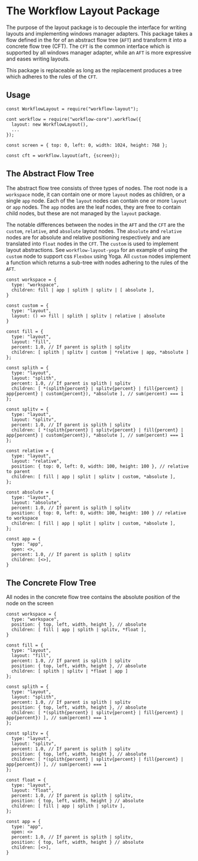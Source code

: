 # The Workflow Layout Package

The purpose of the layout package is to decouple the interface for
writing layouts and implementing windows manager adapters.
This package takes a flow defined in the for of an abstract flow tree (`AFT`) and transform it into
a concrete flow tree (CFT). The `CFT` is the common interface which is
supported by all windows manager adapter, while an `AFT` is more expressive
and eases writing layouts.

This package is replaceable as long as the replacement produces a
tree which adheres to the rules of the `CFT`.


## Usage
```
const WorkflowLayout = require("workflow-layout");

cont workflow = require("workflow-core").workflow({
  layout: new WorkflowLayout(),
  ...
});

const screen = { top: 0, left: 0, width: 1024, height: 768 };

const cft = workflow.layout(aft, {screen});
```

## The Abstract Flow Tree

The abstract flow tree consists of three types of nodes. The root node is
a `workspace` node, it can contain one or more `layout` nodes as children, or
a single `app` node. Each of the `layout` nodes can contain one or more `layout` or `app` nodes. The `app`
nodes are the leaf nodes, they are free to contain child nodes, but these
are not managed by the `layout` package.

The notable differences between the nodes in the `AFT` and the `CFT` are the `custom`, `relative`, and `absolute` layout nodes. The
`absolute` and `relative` nodes are for absolute and relative positioning
respectively and are translated into `float` nodes in the `CFT`. The
`custom` is used to implement layout abstractions. See `workflow-layout-yoga`
for an example of using the `custom` node to support css `Flexbox` using
Yoga. All `custom` nodes implement a function which returns a sub-tree with
nodes adhering to the rules of the `AFT`.

```
const workspace = {
  type: "workspace",
  children: fill | app | splith | splitv | [ absolute ],
}

const custom = {
  type: "layout",
  layout: () => fill | splith | splitv | relative | absolute
}

const fill = {
  type: "layout",
  layout: "fill",
  percent: 1.0, // If parent is splith | splitv
  children: [ splith | splitv | custom | *relative | app, *absolute ]
};

const splith = {
  type: "layout",
  layout: "splith",
  percent: 1.0, // If parent is splith | splitv
  children: [ *(splith{percent} | splitv{percent} | fill{percent} | app{percent} | custom{percent}), *absolute ], // sum(percent) === 1
};

const splitv = {
  type: "layout",
  layout: "splitv",
  percent: 1.0, // If parent is splith | splitv
  children: [ *(splith{percent} | splitv{percent} | fill{percent} | app{percent} | custom{percent}), *absolute ], // sum(percent) === 1
};

const relative = {
  type: "layout",
  layout: "relative",
  position: { top: 0, left: 0, width: 100, height: 100 }, // relative to parent
  children: [ fill | app | split | splitv | custom, *absolute ],
};

const absolute = {
  type: "layout",
  layout: "absolute",
  percent: 1.0, // If parent is splith | splitv
  position: { top: 0, left: 0, width: 100, height: 100 } // relative to workspace
  children: [ fill | app | split | splitv | custom, *absolute ],
};

const app = {
  type: "app",
  open: <>,
  percent: 1.0, // If parent is splith | splitv
  children: [<>],
}
```

## The Concrete Flow Tree

All nodes in the concrete flow tree contains the absolute position of the
node on the screen

```
const workspace = {
  type: "workspace",
  position: { top, left, width, height }, // absolute
  children: [ fill | app | splith | splitv, *float ],
}

const fill = {
  type: "layout",
  layout: "fill",
  percent: 1.0, // If parent is splith | splitv
  position: { top, left, width, height }, // absolute
  children: [ splith | splitv | *float | app ]
};

const splith = {
  type: "layout",
  layout: "splith",
  percent: 1.0, // If parent is splith | splitv
  position: { top, left, width, height }, // absolute
  children: [ *(splith{percent} | splitv{percent} | fill{percent} | app{percent}) ], // sum(percent) === 1
};

const splitv = {
  type: "layout",
  layout: "splitv",
  percent: 1.0, // If parent is splith | splitv
  position: { top, left, width, height }, // absolute
  children: [ *(splith{percent} | splitv{percent} | fill{percent} | app{percent}) ], // sum(percent) === 1
};

const float = {
  type: "layout",
  layout: "float",
  percent: 1.0, // If parent is splith | splitv,
  position: { top, left, width, height } // absolute
  children: [ fill | app | splith | splitv ],
};

const app = {
  type: "app",
  open: <>
  percent: 1.0, // If parent is splith | splitv,
  position: { top, left, width, height } // absolute
  children: [<>],
}
```
